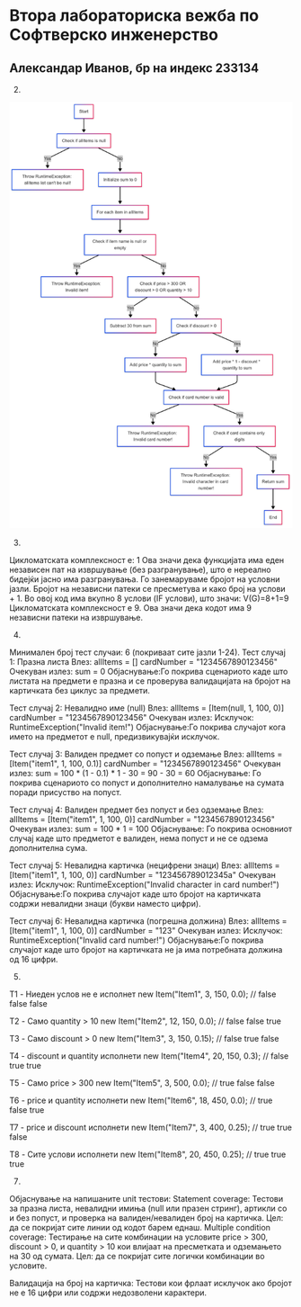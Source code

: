# **Втора лабораториска вежба по Софтверско инженерство**
##      **Александар Иванов, бр на индекс 233134**
2.
![CFG](dijagram4e_233134.png)

3.
Цикломатската комплексност е: 1 Ова значи дека функцијата има еден независен пат на извршување (без разгранување), што е нереално бидејќи јасно има разгранувања. Го занемаруваме бројот на условни јазли. Бројот на независни патеки се пресметува и како број на услови + 1. Во овој код има вкупно 8 услови (IF услови), што значи: V(G)=8+1=9 Цикломатската комплексност е 9. Ова значи дека кодот има 9 независни патеки на извршување.

4.
Минимален број тест случаи: 6 (покриваат сите јазли 1-24). Тест случај 1: Празна листа Влез: allItems = [] cardNumber = "1234567890123456" Очекуван излез: sum = 0 Објаснување:Го покрива сценариото каде што листата на предмети е празна и се проверува валидацијата на бројот на картичката без циклус за предмети.

Тест случај 2: Невалидно име (null) Влез: allItems = [Item(null, 1, 100, 0)] cardNumber = "1234567890123456" Очекуван излез: Исклучок: RuntimeException("Invalid item!") Објаснување:Го покрива случајот кога името на предметот е null, предизвикувајќи исклучок.

Тест случај 3: Валиден предмет со попуст и одземање Влез: allItems = [Item("item1", 1, 100, 0.1)] cardNumber = "1234567890123456" Очекуван излез: sum = 100 * (1 - 0.1) * 1 - 30 = 90 - 30 = 60 Објаснување: Го покрива сценариото со попуст и дополнително намалување на сумата поради присуство на попуст.

Тест случај 4: Валиден предмет без попуст и без одземање Влез: allItems = [Item("item1", 1, 100, 0)] cardNumber = "1234567890123456" Очекуван излез: sum = 100 * 1 = 100 Објаснување: Го покрива основниот случај каде што предметот е валиден, нема попуст и не се одзема дополнителна сума.

Тест случај 5: Невалидна картичка (нецифрени знаци) Влез: allItems = [Item("item1", 1, 100, 0)] cardNumber = "123456789012345a" Очекуван излез: Исклучок: RuntimeException("Invalid character in card number!") Објаснување:Го покрива случајот каде што бројот на картичката содржи невалидни знаци (букви наместо цифри).

Тест случај 6: Невалидна картичка (погрешна должина) Влез: allItems = [Item("item1", 1, 100, 0)] cardNumber = "123" Очекуван излез: Исклучок: RuntimeException("Invalid card number!") Објаснување:Го покрива случајот каде што бројот на картичката не ја има потребната должина од 16 цифри.

5.
 T1 - Ниеден услов не е исполнет new Item("Item1", 3, 150, 0.0); // false false false

 T2 - Само quantity > 10 new Item("Item2", 12, 150, 0.0); // false false true

 T3 - Само discount > 0 new Item("Item3", 3, 150, 0.15); // false true false

 T4 - discount и quantity исполнети new Item("Item4", 20, 150, 0.3); // false true true

 T5 - Само price > 300 new Item("Item5", 3, 500, 0.0); // true false false

 T6 - price и quantity исполнети new Item("Item6", 18, 450, 0.0); // true false true

 T7 - price и discount исполнети new Item("Item7", 3, 400, 0.25); // true true false

 T8 - Сите услови исполнети new Item("Item8", 20, 450, 0.25); // true true true

7.
Објаснување на напишаните unit тестови: Statement coverage: Тестови за празна листа, невалидни имиња (null или празен стринг), артикли со и без попуст, и проверка на валиден/невалиден број на картичка. Цел: да се покријат сите линии од кодот барем еднаш.
Multiple condition coverage: Тестирање на сите комбинации на условите price > 300, discount > 0, и quantity > 10 кои влијаат на пресметката и одземањето на 30 од сумата. Цел: да се покријат сите логички комбинации во условите.

Валидација на број на картичка: Тестови кои фрлаат исклучок ако бројот не е 16 цифри или содржи недозволени карактери.
